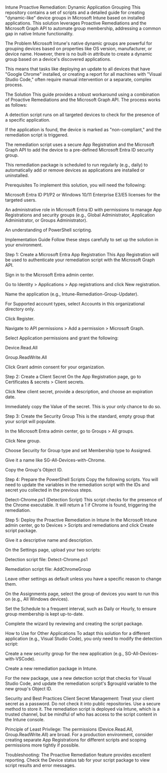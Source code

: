 Intune Proactive Remediation: Dynamic Application Grouping
This repository contains a set of scripts and a detailed guide for creating "dynamic-like" device groups in Microsoft Intune based on installed applications. This solution leverages Proactive Remediations and the Microsoft Graph API to automate group membership, addressing a common gap in native Intune functionality.

The Problem
Microsoft Intune's native dynamic groups are powerful for grouping devices based on properties like OS version, manufacturer, or device name. However, there is no built-in attribute to create a dynamic group based on a device's discovered applications.

This means that tasks like deploying an update to all devices that have "Google Chrome" installed, or creating a report for all machines with "Visual Studio Code," often require manual intervention or a separate, complex process.

The Solution
This guide provides a robust workaround using a combination of Proactive Remediations and the Microsoft Graph API. The process works as follows:

A detection script runs on all targeted devices to check for the presence of a specific application.

If the application is found, the device is marked as "non-compliant," and the remediation script is triggered.

The remediation script uses a secure App Registration and the Microsoft Graph API to add the device to a pre-defined Microsoft Entra ID security group.

This remediation package is scheduled to run regularly (e.g., daily) to automatically add or remove devices as applications are installed or uninstalled.

Prerequisites
To implement this solution, you will need the following:

Microsoft Entra ID P1/P2 or Windows 10/11 Enterprise E3/E5 licenses for the targeted users.

An administrative role in Microsoft Entra ID with permissions to manage App Registrations and security groups (e.g., Global Administrator, Application Administrator, or Groups Administrator).

An understanding of PowerShell scripting.

Implementation Guide
Follow these steps carefully to set up the solution in your environment.

Step 1: Create a Microsoft Entra App Registration
This App Registration will be used to authenticate your remediation script with the Microsoft Graph API.

Sign in to the Microsoft Entra admin center.

Go to Identity > Applications > App registrations and click New registration.

Name the application (e.g., Intune-Remediation-Group-Updater).

For Supported account types, select Accounts in this organizational directory only.

Click Register.

Navigate to API permissions > Add a permission > Microsoft Graph.

Select Application permissions and grant the following:

Device.Read.All

Group.ReadWrite.All

Click Grant admin consent for your organization.

Step 2: Create a Client Secret
On the App Registration page, go to Certificates & secrets > Client secrets.

Click New client secret, provide a description, and choose an expiration date.

Immediately copy the Value of the secret. This is your only chance to do so.

Step 3: Create the Security Group
This is the standard, empty group that your script will populate.

In the Microsoft Entra admin center, go to Groups > All groups.

Click New group.

Choose Security for Group type and set Membership type to Assigned.

Give it a name like SG-All-Devices-with-Chrome.

Copy the Group's Object ID.

Step 4: Prepare the PowerShell Scripts
Copy the following scripts. You will need to update the variables in the remediation script with the IDs and secret you collected in the previous steps.

Detect-Chrome.ps1 (Detection Script)
This script checks for the presence of the Chrome executable. It will return a 1 if Chrome is found, triggering the remediation.

Step 5: Deploy the Proactive Remediation in Intune
In the Microsoft Intune admin center, go to Devices > Scripts and remediations and click Create script package.

Give it a descriptive name and description.

On the Settings page, upload your two scripts:

Detection script file: Detect-Chrome.ps1

Remediation script file: AddChromeGroup

Leave other settings as default unless you have a specific reason to change them.

On the Assignments page, select the group of devices you want to run this on (e.g., All Windows devices).

Set the Schedule to a frequent interval, such as Daily or Hourly, to ensure group membership is kept up-to-date.

Complete the wizard by reviewing and creating the script package.

How to Use for Other Applications
To adapt this solution for a different application (e.g., Visual Studio Code), you only need to modify the detection script:

Create a new security group for the new application (e.g., SG-All-Devices-with-VSCode).

Create a new remediation package in Intune.

For the new package, use a new detection script that checks for Visual Studio Code, and update the remediation script's $groupId variable to the new group's Object ID.

Security and Best Practices
Client Secret Management: Treat your client secret as a password. Do not check it into public repositories. Use a secure method to store it. The remediation script is deployed via Intune, which is a trusted channel, but be mindful of who has access to the script content in the Intune console.

Principle of Least Privilege: The permissions (Device.Read.All, Group.ReadWrite.All) are broad. For a production environment, consider creating separate App Registrations for different scripts and scoping permissions more tightly if possible.

Troubleshooting: The Proactive Remediation feature provides excellent reporting. Check the Device status tab for your script package to view script results and error messages.
